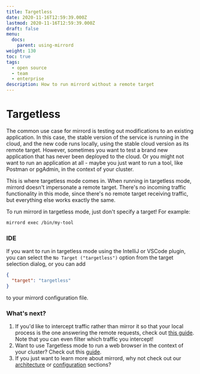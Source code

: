 ```yaml
---
title: Targetless
date: 2020-11-16T12:59:39.000Z
lastmod: 2020-11-16T12:59:39.000Z
draft: false
menu:
  docs:
    parent: using-mirrord
weight: 130
toc: true
tags:
  - open source
  - team
  - enterprise
description: How to run mirrord without a remote target
---
```


# Targetless

The common use case for mirrord is testing out modifications to an existing application. In this case, the stable version of the service is running in the cloud, and the new code runs locally, using the stable cloud version as its remote target. However, sometimes you want to test a brand new application that has never been deployed to the cloud. Or you might not want to run an application at all - maybe you just want to run a tool, like Postman or pgAdmin, in the context of your cluster.

This is where targetless mode comes in. When running in targetless mode, mirrord doesn't impersonate a remote target. There's no incoming traffic functionality in this mode, since there's no remote target receiving traffic, but everything else works exactly the same.

To run mirrord in targetless mode, just don't specify a target! For example:

```bash
mirrord exec /bin/my-tool
```

### IDE

If you want to run in targetless mode using the IntelliJ or VSCode plugin, you can select the `No Target ("targetless")` option from the target selection dialog, or you can add

```json
{
  "target": "targetless"
}
```

to your mirrord configuration file.

### What's next?

1. If you'd like to intercept traffic rather than mirror it so that your local process is the one answering the remote requests, check out [this guide](steal.md). Note that you can even filter which traffic you intercept!
2. Want to use Targetless mode to run a web browser in the context of your cluster? Check out this [guide](web-browsing.md).
3. If you just want to learn more about mirrord, why not check out our [architecture](../reference/architecture.md) or [configuration](https://app.gitbook.com/s/Z7vBpFMZTH8vUGJBGRZ4/) sections?
